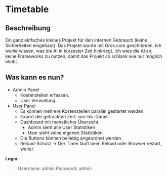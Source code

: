 # Timetable

## Beschreibung
Ein ganz einfaches kleines Projekt für den internen Gebrauch (keine Sicherheiten eingebaut). 
Das Projekt wurde mit Grok.com geschrieben. Ich wollte wissen, was die AI in kürzester Zeit hinkriegt.
Ich wies die AI an, keine Frameworks zu nutzen, damit das Projekt so schlank wie nur möglich bleibt.

## Was kann es nun?
- Admin Panel
    - Kostenstellen erfassen.
    - User Verwaltung.
- User Panel
    - Es können mehrere Kostenstellen parallel gestartet werden. 
    - Export der getrackten Zeit: von-bis-Dauer. 
    - Dashboard mit monatlicher Übersicht.
        - Admin sieht alle User Statistiken
        - User sieht seine eigenen Statistiken.
    - Die Buttons können beliebig angeordnet werden. 
    - Reload-Schutz -> Der Timer läuft beim Reload oder Browser restart, weiter.

**Login:**
> Username: admin Password: admin
